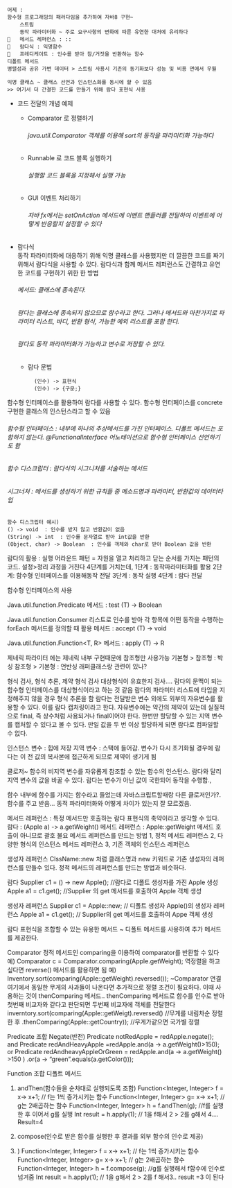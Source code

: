 ```
어제 : 
함수형 프로그래밍의 패러다임을 추가하여 자바8 구현~
	스트림 
	동작 파라미터화 ~ 주로 요구사항의 변화에 따른 유연한 대처에 유리하다 
	메서드 레퍼런스 : ::
	람다식 : 익명함수 
	프레디케이트 : 인수를 받아 참/거짓을 반환하는 함수
디폴트 메서드 
병렬성과 공유 가변 데이터 > 스트림 사용시 기존의 동기화보다 성능 및 비용 면에서 우월

익명 클래스 ~ 클래스 선언과 인스턴스화를 동시에 할 수 있음
>> 여기서 더 간결한 코드를 만들기 위해 람다 표현식 사용
```

* 코드 전달의 개념 예제  
    - Comparator 로 정렬하기  
         ###### java.util.Comparator 객체를 이용해 sort의 동작을 파라미터화 가능하다   
    - Runnable 로 코드 블록 실행하기  
         ###### 실행할 코드 블록을 지정해서 실행 가능  
    - GUI 이벤트 처리하기   
        ###### 자바 fx에서는 setOnAction 메서드에 이벤트 핸들러를 전달하여 이벤트에 어떻게 반응할지 설정할 수 있다  
    
* 람다식  
     동작 파라미터화에 대응하기 위해 익명 클래스를 사용했지만 더 깔끔한 코드를 짜기 위해서 람다식을 사용할 수 있다. 람다식과 함께 메서드 레퍼런스도  간결하고 유연한 코드를 구현하기 위한 한 방법

    ######  메서드: 클래스에 종속된다. 
    ###### 람다는 클래스에 종속되지 않으므로 함수라고 한다. 그러나 메서드와 마찬가지로 파라미터 리스트, 바디, 반환 형식, 가능한 예외 리스트를 포함 한다.
    ###### 람다도 동작 파라미터화가 가능하고 변수로 저장할 수 있다.  

    * 람다 문법 
    
            (인수) -> 표현식  
            (인수) -> {구문;}  

함수형 인터페이스를 활용하여 람다를 사용할 수 있다. 함수형 인터페이스를 concrete 구현한 클래스의 인스턴스라고 할 수 있음  
###### 함수형 인터페이스 : 내부에 하나의 추상메서드를 가진 인터페이스. 디폴트 메서드는 포함하지 않는다. @FunctionalInterface 어노테이션으로 함수형 인터페이스 선언하기도 함
###### 함수 디스크립터 : 람다식의 시그니처를 서술하는 메서드 
###### 시그너처 : 메서드를 생성하기 위한 규칙들 중 메소드명과 파라미터, 반환값의 데이터타입
    함수 디스크립터 예시) 
    () -> void  : 인수를 받지 않고 반환값이 없음
    (String) -> int  : 인수를 문자열로 받아 int값을 반환
    (Object, char) -> Boolean  : 인수를 객체와 char로 받아 Boolean 값을 반환

람다의 활용 : 실행 어라운드 패턴 = 자원을 열고 처리하고 닫는 순서를 가지는 패턴의 코드. 설정>정리 과정을 거친다
4단계를 거치는데, 
1단계 : 동작파라미터화를 활용
2단계: 함수형 인터페이스를 이용해동작 전달
3단계 : 동작 실행
4단계 : 람다 전달

함수형 인터페이스의 사용

Java.util.function.Predicate<T>
메서드 : test
 (T) -> Boolean 

Java.util.function.Consumer<T> 
리스트로 인수를 받아 각 항목에 어떤 동작을 수행하는 forEach 메서드를 정의할 때 활용
메서드 : accept 
 (T) -> void

Java.util.function.Function<T, R>
메서드 : apply
 (T) -> R

제네릭 파라미터<T> 에는 제네릭 내부 구현때문에 참조형만 사용가능 
기본형 > 참조형 : 박싱
참조형 > 기본형 : 언반싱 
래퍼클래스랑 관련이 있나?

형식 검사, 형식 추론, 제약
형식 검사 대상형식이 유효한지 검사…. 람다의 문맥이 되는 함수형 인터페이스를 대상형식이라고 하는 것 같음 
람다의 파라미터 리스트에 타입을 지정해주지 않을 경우 형식 추론을 함
람다는 전달받은 변수 외에도 외부의 자유변수를 활용할 수 있다.  이를 람다 캡처링이라고 한다. 자유변수에는 약간의 제약이 있는데 실질적으로 final, 즉 상수처럼 사용되거나 final이어야 한다. 한번만 할당할 수 있는 지역 변수를 캡처할 수 있다고 볼 수 있다. 만일 값을 두 번 이상 할당하게 되면 람다로 컴파일할 수 없다.


인스턴스 변수 : 힙에 저장
지역 변수 : 스택에 들어감. 변수가 다시 초기화될 경우에 람다는 이 전 값의 복사본에 접근하게 되므로 제약이 생기게 됨

클로저~ 함수의 비지역 변수를 자유롭게 참조할 수 있는 함수의 인스턴스. 람다와 달리 지역 변수의 값을 바꿀 수 있다. 람다는 변수가 아닌 값이 국한되어 동작을 수행함.,

함수 내부에 함수를 가지는 함수라고 들었는데 자바스크립트할때랑 다른 클로저인가?. 함수를 주고 받음… 동적 파라미터화와 어떻게 차이가 있는지 잘 모르겠음.


메서드 레퍼런스 : 특정 메서드만 호출하는 람다 표현식의 축약이라고 생각할 수 있다. 
람다 : (Apple a) -> a.getWeight() 
메서드 레퍼런스 :  Apple::getWeight 
메서드 호출이 아니므로 괄호 불요 
메서드 레퍼런스를 만드는 방법 
1, 정적 메서드 레퍼런스
2, 다양한 형식의 인스턴스 메서드 레퍼런스
3, 기존 객체의 인스턴스 레퍼런스

생성자 레퍼런스 ClssName::new 처럼 클래스명과 new 키워드로 기존 생성자의 레퍼런스를 만들수 있다. 정적 메서드의 레퍼런스를 만드는 방법과 비슷하다. 

람다 
Supplier<Apple> c1 = () -> new Apple(); //람다로 디폴트 생성자를 가진 Apple 생성
Apple a1 = c1.get();  //Supplier 의 get 메서드를 호출하여 Apple 객체 생성

생성자 레퍼런스 
Supplier<Apple> c1 = Apple::new; // 디폴트 생성자 Apple()의 생성자 레퍼런스 
Apple a1 = c1.get(); // Supplier의 get 메서드를 호출하여 Appe 객체 생성


람다 표현식을 조합할 수 있는 유용한 메서드 
~ 디폴트 메서드를 사용하여 추가 메서드를 제공한다.

Comparator 
 정적 메서드인 comparing을 이용하여 comparator를 반환할 수 있다 
예) Comparator<Apple> c = Comparator.comparing(Apple.getWeight);
 역정렬을 하고 싶다면 reverse() 메서드를 활용하면 됨 
예) Inventory.sort(comparing(Apple::getWeight).reversed()); 
~Comparator 연결 
여기에서 동일한 무게의 사과들이 나온다면 추가적으로 정렬 조건이 필요하다. 이때 사용하는 것이 thenComparing 메서드..
thenComparing 메서드로 함수를 인수로 받아 첫번째 비교자와 같다고 판단되면 두번째 비교자에 객체를 전달한다 
inverntory.sort(comparing(Apple::getWeigt).reversed() //무게를 내림차순 정렬한 후 
.thenComparing(Apple::getCountry)); //무게가같으면 국가별 정렬

Predicate 조합
	Negate(반전)
		Predicate<Apple> notRedApple = redApple.negate(); 
	and
		Predicate<Apple> redAndHeavyApple =redApple.and(a -> a.getWeight()>150);
	or
		Predicate<Apple> redAndheavyAppleOrGreen = redApple.and(a -> a.getWeight() >150 )
.or(a -> “green”.equals(a.getColor()));


Function  조합
	디폴트 메서드 
1.	andThen(함수들을 순차대로 실행되도록 조합)
Function<Integer, Integer> f = x-> x+1; // f는 1씩 증가시키는 함수
Function<Integer, Integer> g= x-> x+1; // g는 2배곱하는 함수
Function<Integer, Integer> h = f.andThen(g); //f를 실행한 후 이어서 g를 실행
Int result = h.apply(1); // 1을 f해서 2 > 2를 g해서 4…. Result=4 

2. compose(인수로 받은 함수를 실행한 후 결과를 외부 함수의 인수로 제공) 
2.	)
Function<Integer, Integer> f = x-> x+1; // f는 1씩 증가시키는 함수
Function<Integer, Integer> g= x-> x+1; // g는 2배곱하는 함수
Function<Integer, Integer> h = f.compose(g); //g를 실행해서 f함수에 인수로 넘겨줌
Int result = h.apply(1); // 1을 g해서 2 > 2를 f 해서3.. result =3 이 된다




